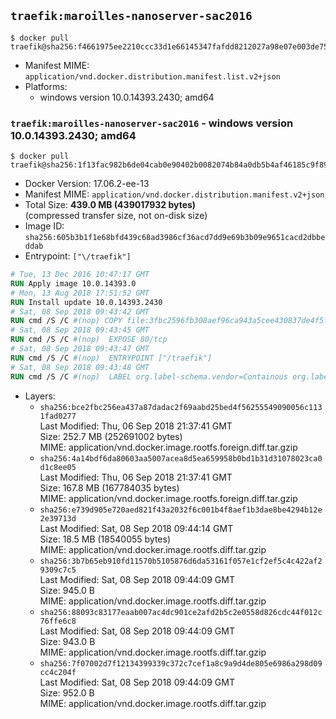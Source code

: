 ## `traefik:maroilles-nanoserver-sac2016`

```console
$ docker pull traefik@sha256:f4661975ee2210ccc33d1e66145347fafdd8212027a98e07e003de7558b850e5
```

-	Manifest MIME: `application/vnd.docker.distribution.manifest.list.v2+json`
-	Platforms:
	-	windows version 10.0.14393.2430; amd64

### `traefik:maroilles-nanoserver-sac2016` - windows version 10.0.14393.2430; amd64

```console
$ docker pull traefik@sha256:1f13fac982b6de04cab0e90402b0082074b84a0db5b4af46185c9f89bebdc6db
```

-	Docker Version: 17.06.2-ee-13
-	Manifest MIME: `application/vnd.docker.distribution.manifest.v2+json`
-	Total Size: **439.0 MB (439017932 bytes)**  
	(compressed transfer size, not on-disk size)
-	Image ID: `sha256:605b3b1f1e68bfd439c68ad3986cf36acd7dd9e69b3b09e9651cacd2dbbeddab`
-	Entrypoint: `["\/traefik"]`

```dockerfile
# Tue, 13 Dec 2016 10:47:17 GMT
RUN Apply image 10.0.14393.0
# Mon, 13 Aug 2018 17:51:52 GMT
RUN Install update 10.0.14393.2430
# Sat, 08 Sep 2018 09:43:42 GMT
RUN cmd /S /C #(nop) COPY file:3fbc2596fb308aef96ca943a5cee430837de4f5f0828611c9787d42a42459a97 in \traefik.exe 
# Sat, 08 Sep 2018 09:43:45 GMT
RUN cmd /S /C #(nop)  EXPOSE 80/tcp
# Sat, 08 Sep 2018 09:43:47 GMT
RUN cmd /S /C #(nop)  ENTRYPOINT ["/traefik"]
# Sat, 08 Sep 2018 09:43:48 GMT
RUN cmd /S /C #(nop)  LABEL org.label-schema.vendor=Containous org.label-schema.url=https://traefik.io org.label-schema.name=Traefik org.label-schema.description=A modern reverse-proxy org.label-schema.version=v1.7.0-rc4 org.label-schema.docker.schema-version=1.0
```

-	Layers:
	-	`sha256:bce2fbc256ea437a87dadac2f69aabd25bed4f56255549090056c1131fad0277`  
		Last Modified: Thu, 06 Sep 2018 21:37:41 GMT  
		Size: 252.7 MB (252691002 bytes)  
		MIME: application/vnd.docker.image.rootfs.foreign.diff.tar.gzip
	-	`sha256:4a14bdf6da80603aa5007acea8d5ea659958b0bd1b31d31078023ca0d1c8ee05`  
		Last Modified: Thu, 06 Sep 2018 21:37:41 GMT  
		Size: 167.8 MB (167784035 bytes)  
		MIME: application/vnd.docker.image.rootfs.foreign.diff.tar.gzip
	-	`sha256:e739d905e720aed821f43a2032f6c001b4f8aef1b3dae8be4294b12e2e39713d`  
		Last Modified: Sat, 08 Sep 2018 09:44:14 GMT  
		Size: 18.5 MB (18540055 bytes)  
		MIME: application/vnd.docker.image.rootfs.diff.tar.gzip
	-	`sha256:3b7b65eb910fd11570b5105876d6da53161f057e1cf2ef5c4c422af29309c7c5`  
		Last Modified: Sat, 08 Sep 2018 09:44:09 GMT  
		Size: 945.0 B  
		MIME: application/vnd.docker.image.rootfs.diff.tar.gzip
	-	`sha256:88093c83177eaab007ac4dc901ce2afd2b5c2e0558d826cdc44f012c76ffe6c8`  
		Last Modified: Sat, 08 Sep 2018 09:44:09 GMT  
		Size: 943.0 B  
		MIME: application/vnd.docker.image.rootfs.diff.tar.gzip
	-	`sha256:7f07002d7f12134399339c372c7cef1a8c9a9d4de805e6986a298d09cc4c204f`  
		Last Modified: Sat, 08 Sep 2018 09:44:09 GMT  
		Size: 952.0 B  
		MIME: application/vnd.docker.image.rootfs.diff.tar.gzip

